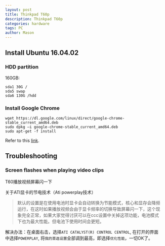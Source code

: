 ```yaml
---
layout: post
title: Thinkpad T60p
description: Thinkpad T60p
categories: hardware
tags: PC
author: Mason
---
```


## Install Ubuntu 16.04.02

### HDD partition

160GB:

```
sda1 30G /
sda5 swap
sda6 130G /hdd
```

### Install Google Chrome

```
wget https://dl.google.com/linux/direct/google-chrome-stable_current_amd64.deb
sudo dpkg –i google-chrome-stable_current_amd64.deb
sudo apt-get -f install
```

Refer to this [link](https://askubuntu.com/questions/510056/how-to-install-google-chrome).


## Troubleshooting

### Screen flashes when playing video clips

T60播放视频屏幕闪一下

关于ATI显卡的节电技术（Ati powerplay技术）
> 默认的设置是在使用电池时显卡会自动转换为节能模式，核心和显存会降频运行，在这时如果播放视频会由于显卡频率的切换导致屏幕闪一下，这个现象完全正常，如果大家觉得讨厌可以在ccc设置中关掉这项功能，电池模式下也为最大性能。但电池下使用时间会更短。

解决办法：在桌面右击，选择`ATI CATALYST(R) CONTROL CENTROL`, 在打开的界面中选择`POWERPLAY`, 将`我的首选设置`全部调到最高，即选择`优化性能`，一切OK了。

